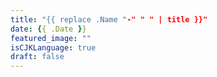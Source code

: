 ```yaml
---
title: "{{ replace .Name "-" " " | title }}"
date: {{ .Date }}
featured_image: ""
isCJKLanguage: true
draft: false
---
```


